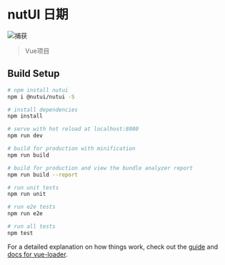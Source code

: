 # nutUI 日期
![捕获](https://user-images.githubusercontent.com/23243054/124127324-2c759480-daae-11eb-8b8f-3493e5129384.PNG)

> Vue项目

## Build Setup

``` bash
# npm install nutui
npm i @nutui/nutui -S

# install dependencies
npm install

# serve with hot reload at localhost:8080
npm run dev

# build for production with minification
npm run build

# build for production and view the bundle analyzer report
npm run build --report

# run unit tests
npm run unit

# run e2e tests
npm run e2e

# run all tests
npm test
```

For a detailed explanation on how things work, check out the [guide](http://vuejs-templates.github.io/webpack/) and [docs for vue-loader](http://vuejs.github.io/vue-loader).
